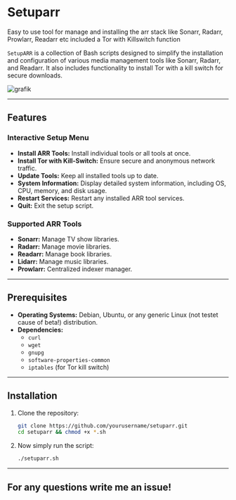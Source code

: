 # Setuparr
Easy to use tool for manage and installing the arr stack like Sonarr, Radarr, Prowlarr, Readarr etc included a Tor with Killswitch function

`SetupARR` is a collection of Bash scripts designed to simplify the installation and configuration of various media management tools like Sonarr, Radarr, and Readarr. It also includes functionality to install Tor with a kill switch for secure downloads.

![grafik](https://github.com/user-attachments/assets/b9cf6d9a-4e1a-42c0-9907-e50558f140bf)


---

## Features

### Interactive Setup Menu
- **Install ARR Tools:** Install individual tools or all tools at once.
- **Install Tor with Kill-Switch:** Ensure secure and anonymous network traffic.
- **Update Tools:** Keep all installed tools up to date.
- **System Information:** Display detailed system information, including OS, CPU, memory, and disk usage.
- **Restart Services:** Restart any installed ARR tool services.
- **Quit:** Exit the setup script.

### Supported ARR Tools
- **Sonarr:** Manage TV show libraries.
- **Radarr:** Manage movie libraries.
- **Readarr:** Manage book libraries.
- **Lidarr:** Manage music libraries.
- **Prowlarr:** Centralized indexer manager.

---

## Prerequisites
- **Operating Systems:** Debian, Ubuntu, or any generic Linux (not testet cause of beta!) distribution.
- **Dependencies:** 
  - `curl`
  - `wget`
  - `gnupg`
  - `software-properties-common`
  - `iptables` (for Tor kill switch)

---

## Installation

1. Clone the repository:
   ```bash
   git clone https://github.com/yourusername/setuparr.git
   cd setuparr && chmod +x *.sh
   ```
2. Now simply run the script:
   ```bash
   ./setuparr.sh
   ```

---

## For any questions write me an issue!

   
